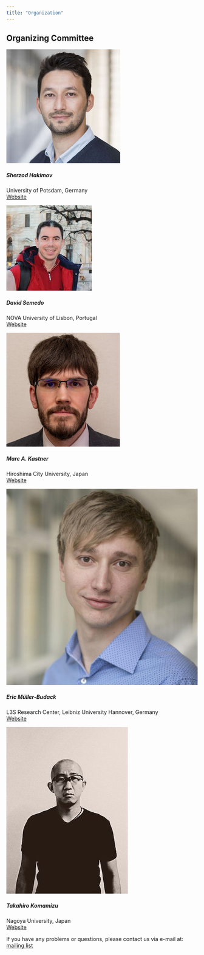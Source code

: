```yaml
---
title: "Organization"
---
```


## Organizing Committee


<div class="row row-cols-1 row-cols-md-2 row-cols-lg-3 row-cols-xl-4 g-4">

  <div class="col">
    <div class="card">
      <img src="hakimov.jpg" class="card-img-top" alt="...">
      <div class="card-body">
        <h5 class="card-title">Sherzod Hakimov</h5>
        <p class="card-text">University of Potsdam, Germany<br><a href="https://sherzod-hakimov.github.io">Website</a></p>
      </div>
    </div>
  </div>

 <div class="col">
    <div class="card">
      <img src="semedo.jpg" class="card-img-top" alt="...">
      <div class="card-body">
        <h5 class="card-title">David Semedo</h5>
        <p class="card-text">NOVA University of Lisbon, Portugal<br><a href="https://muws-workshop.github.io/organization/">Website</a></p>
      </div>
    </div>
  </div>

  <div class="col">
    <div class="card">
      <img src="kastner.jpg" class="card-img-top" alt="...">
      <div class="card-body">
        <h5 class="card-title">Marc A. Kastner</h5>
        <p class="card-text">Hiroshima City University, Japan<br><a href="https://www.marc-kastner.com">Website</a></p>
      </div>
    </div>
  </div>
  
  <div class="col">
    <div class="card">
      <img src="mueller-budack.jpg" class="card-img-top" alt="...">
      <div class="card-body">
        <h5 class="card-title">Eric Müller-Budack</h5>
        <p class="card-text">L3S Research Center, Leibniz University Hannover, Germany<br><a href="https://www.researchgate.net/profile/Eric-Mueller-Budack">Website</a></p>
      </div>
    </div>
  </div>

  <div class="col">
    <div class="card">
      <img src="komamizu.jpg" class="card-img-top" alt="...">
      <div class="card-body">
        <h5 class="card-title">Takahiro Komamizu</h5>
        <p class="card-text">Nagoya University, Japan<br><a href="https://taka-coma.pro/">Website</a></p>
      </div>
    </div>
  </div>
</div>

<!-- 
## Programme Committee

- Christian Otto, L3S Research Center, Germany
- Özge Alaçam, Bielefeld University, Germany
- Tuomo Hiippala, University of Helsinki, Finland
- Chihaya Matsuhira, Nagoya University, Japan
- Nils Murrugarra-Llerena, Weber State University, USA
- Arka Ujjal Dey, Computer Vision Center, Spain
- Ricardo Marcacini, University of Sao Paulo, Brazil
- Janina Wildfeuer, University of Groningen, Netherlands
- Raffaella Bernardi, University of Trento, Italy
- Antonio Tejero-de-Pablos, Cyber Agent Inc., Japan
- Philipp Sadler, University of Potsdam, Germany
- Nikolai Ilinykh, University of Gothenburg, Sweden
- Yankun Wu, Osaka University, Japan
- Sandro Pezzelle, University of Amsterdam, Netherlands

-->

If you have any problems or questions, please contact us via e-mail at: [mailing list](mailto:muws-workshop@listserv.dfn.de)
